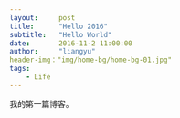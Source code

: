 ```yaml
---
layout:     post
title:      "Hello 2016"
subtitle:   "Hello World"
date:       2016-11-2 11:00:00
author:     "liangyu"
header-img："img/home-bg/home-bg-01.jpg"
tags:
    - Life
---
```

我的第一篇博客。




